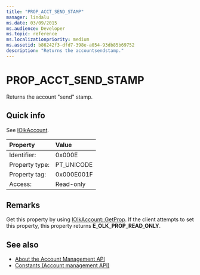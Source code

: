 ```yaml
---
title: "PROP_ACCT_SEND_STAMP"
manager: lindalu
ms.date: 03/09/2015
ms.audience: Developer
ms.topic: reference
ms.localizationpriority: medium
ms.assetid: b86242f3-dfd7-398e-a054-93db85b69752
description: "Returns the accountsendstamp."
---
```


# PROP_ACCT_SEND_STAMP

Returns the account "send" stamp.
  
## Quick info

See [IOlkAccount](iolkaccount.md).
  
|Property |Value |
|:-----|:-----|
|Identifier:  <br/> |0x000E  <br/> |
|Property type:  <br/> |PT_UNICODE  <br/> |
|Property tag:  <br/> |0x000E001F  <br/> |
|Access:  <br/> |Read-only  <br/> |
   
## Remarks

Get this property by using [IOlkAccount::GetProp](iolkaccount-getprop.md). If the client attempts to set this property, this property returns **E_OLK_PROP_READ_ONLY**. 
  
## See also

- [About the Account Management API](about-the-account-management-api.md)  
- [Constants (Account management API)](constants-account-management-api.md)

